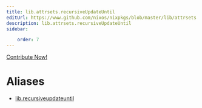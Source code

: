 ```yaml
---
title: lib.attrsets.recursiveUpdateUntil
editUrl: https://www.github.com/nixos/nixpkgs/blob/master/lib/attrsets.nix#L1021C5
description: lib.attrsets.recursiveUpdateUntil
sidebar:

    order: 7
---
```


<a href="https://www.github.com/nixos/nixpkgs/blob/master/lib/attrsets.nix#L1021C5">Contribute Now!</a>


# Aliases

- [lib.recursiveupdateuntil](/nix-doc-comments/reference/lib/lib-recursiveupdateuntil)


